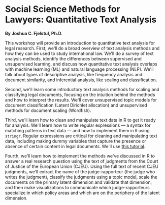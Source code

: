 # Social Science Methods for Lawyers: Quantitative Text Analysis

**By Joshua C. Fjelstul, Ph.D.**

This workshop will provide an introduction to quantitative text analysis for legal research. First, we'll do a broad overview of text analysis methods and how they can be used to study international law. We'll do a survey of text analysis methods, identify the differences between supervised and unsupervised learning, and discuss how quantitative text analysis overlaps with machine learning (ML) and natural language processing (NLP). We'll talk about types of descriptive analysis, like frequency analysis and document similarity, and inferential analysis, like scaling and classification. 

Second, we'll learn some introductory text analysis methods for scaling and classifying legal documents, focusing on the intuition behind the methods and how to interpret the results. We'll cover unsupervised topic models for document classification (Latent Dirichlet allocation) and unsupervised methods for document scaling (Wordfish).

Third, we'll learn how to clean and manipulate text data in R to get it ready for analysis. We'll learn how to write regular expressions — a syntax for matching patterns in text data — and how to implement them in `R` using `stringr`. Regular expressions are critical for cleaning and manipulating text data, including making dummy variables that capture the presence or absence of certain content in legal documents. We'll use [this tutorial](https://jfjelstul.github.io/regular-expressions-tutorial/).

Fourth, we'll learn how to implement the methods we've discussed in R to answer a real research question using the text of judgments from the Court of Justice of the European Union (CJEU). Using the full text of recent CJEU judgments, we'll extract the name of the judge-rapporteur (the judge who writes the judgment), classify the judgments using a topic model, scale the documents on the primary latent dimension and validate that dimension, and then make visualizations to communicate which judge-rapporteurs specialize in which policy areas and which are on the periphery of the latent dimension.
